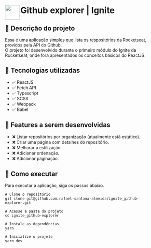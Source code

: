 # <img src="https://nextlevelweek.com/favicon.ico" align="left" height="48" width="48" > Github explorer | Ignite

## :memo: Descrição do projeto
Essa é uma aplicação simples que lista os respositórios da Rocketseat, providos pela API do Github. <br />
O projeto foi desenvolvido durante o primeiro módulo do Ignite da Rocketseat, onde fora apresentados os conceitos básicos do ReactJS.

## :wrench: Tecnologias utilizadas
* :white_check_mark: ReactJS
* :white_check_mark: Fetch API
* :white_check_mark: Typescript
* :white_check_mark: SCSS
* :white_check_mark: Webpack
* :white_check_mark: Babel

## :rocket: Features a serem desenvolvidas
* :x: Listar repositórios por organização (atualmente está estático).
* :x: Criar uma página com detalhes do repositório.
* :x: Melhorar a estilização.
* :x: Adicionar ordenação.
* :x: Adicionar paginação.

## :rocket: Como executar
Para executar a aplicação, siga os passos abaixo.
```
# Clone o repositório
git clone git@github.com:rafael-santana-almeida/ignite_github-explorer.git

# Acesse a pasta do projeto
cd ignite_github-explorer

# Instale as dependências
yarn

# Inicialize o projeto
yarn dev
```
